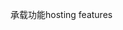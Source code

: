 <span data-ttu-id="dd44b-101">承载功能</span><span class="sxs-lookup"><span data-stu-id="dd44b-101">hosting features</span></span>